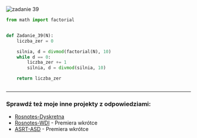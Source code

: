 <picture>
  <source srcset="../../srt/zbior_zadan/39.png" media="(prefers-color-scheme: light)">
  <source srcset="../../srt/zbior_zadan/black_39.png" media="(prefers-color-scheme: dark)">
  <img src="../../srt/zbior_zadan/black_39.png" alt="zadanie 39">
</picture>

```python
from math import factorial


def Zadanie_39(N):
    liczba_zer = 0

    silnia, d = divmod(factorial(N), 10)
    while d == 0:
        liczba_zer += 1
        silnia, d = divmod(silnia, 10)

    return liczba_zer



```

---
### Sprawdź też moje inne projekty z odpowiedziami:
- [Rosnotes-Dyskretna](https://github.com/kamilGie/Rosnotes-Dyskretna)
- [Rosnotes-WDI](https://github.com/kamilGie/Rosnotes-WDI) - Premiera wkrótce
- [ASRT-ASD](https://github.com/kamilGie/Rosnotes-Dyskretna) - Premiera wkrótce
